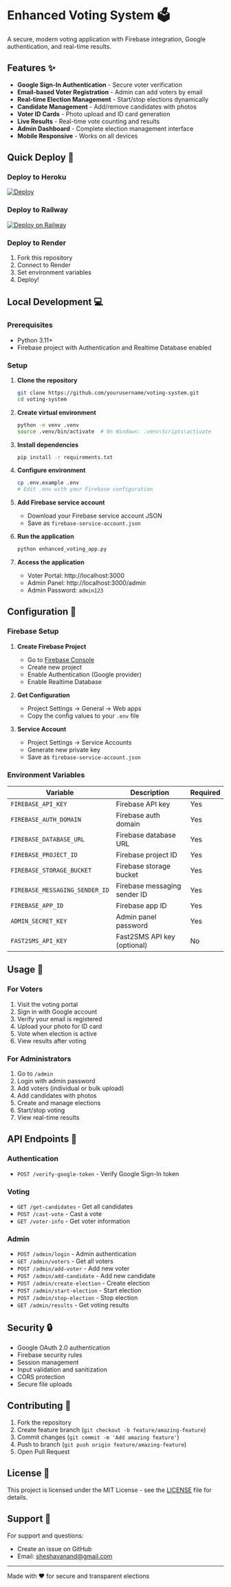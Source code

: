 # Enhanced Voting System 🗳️

A secure, modern voting application with Firebase integration, Google authentication, and real-time results.

## Features ✨

- **Google Sign-In Authentication** - Secure voter verification
- **Email-based Voter Registration** - Admin can add voters by email
- **Real-time Election Management** - Start/stop elections dynamically
- **Candidate Management** - Add/remove candidates with photos
- **Voter ID Cards** - Photo upload and ID card generation
- **Live Results** - Real-time vote counting and results
- **Admin Dashboard** - Complete election management interface
- **Mobile Responsive** - Works on all devices

## Quick Deploy 🚀

### Deploy to Heroku
[![Deploy](https://www.herokucdn.com/deploy/button.svg)](https://heroku.com/deploy)

### Deploy to Railway
[![Deploy on Railway](https://railway.app/button.svg)](https://railway.app/new/template)

### Deploy to Render
1. Fork this repository
2. Connect to Render
3. Set environment variables
4. Deploy!

## Local Development 💻

### Prerequisites
- Python 3.11+
- Firebase project with Authentication and Realtime Database enabled

### Setup

1. **Clone the repository**
   ```bash
   git clone https://github.com/yourusername/voting-system.git
   cd voting-system
   ```

2. **Create virtual environment**
   ```bash
   python -m venv .venv
   source .venv/bin/activate  # On Windows: .venv\Scripts\activate
   ```

3. **Install dependencies**
   ```bash
   pip install -r requirements.txt
   ```

4. **Configure environment**
   ```bash
   cp .env.example .env
   # Edit .env with your Firebase configuration
   ```

5. **Add Firebase service account**
   - Download your Firebase service account JSON
   - Save as `firebase-service-account.json`

6. **Run the application**
   ```bash
   python enhanced_voting_app.py
   ```

7. **Access the application**
   - Voter Portal: http://localhost:3000
   - Admin Panel: http://localhost:3000/admin
   - Admin Password: `admin123`

## Configuration 🔧

### Firebase Setup

1. **Create Firebase Project**
   - Go to [Firebase Console](https://console.firebase.google.com/)
   - Create new project
   - Enable Authentication (Google provider)
   - Enable Realtime Database

2. **Get Configuration**
   - Project Settings → General → Web apps
   - Copy the config values to your `.env` file

3. **Service Account**
   - Project Settings → Service Accounts
   - Generate new private key
   - Save as `firebase-service-account.json`

### Environment Variables

| Variable | Description | Required |
|----------|-------------|----------|
| `FIREBASE_API_KEY` | Firebase API key | Yes |
| `FIREBASE_AUTH_DOMAIN` | Firebase auth domain | Yes |
| `FIREBASE_DATABASE_URL` | Firebase database URL | Yes |
| `FIREBASE_PROJECT_ID` | Firebase project ID | Yes |
| `FIREBASE_STORAGE_BUCKET` | Firebase storage bucket | Yes |
| `FIREBASE_MESSAGING_SENDER_ID` | Firebase messaging sender ID | Yes |
| `FIREBASE_APP_ID` | Firebase app ID | Yes |
| `ADMIN_SECRET_KEY` | Admin panel password | Yes |
| `FAST2SMS_API_KEY` | Fast2SMS API key (optional) | No |

## Usage 📱

### For Voters
1. Visit the voting portal
2. Sign in with Google account
3. Verify your email is registered
4. Upload your photo for ID card
5. Vote when election is active
6. View results after voting

### For Administrators
1. Go to `/admin`
2. Login with admin password
3. Add voters (individual or bulk upload)
4. Add candidates with photos
5. Create and manage elections
6. Start/stop voting
7. View real-time results

## API Endpoints 🔌

### Authentication
- `POST /verify-google-token` - Verify Google Sign-In token

### Voting
- `GET /get-candidates` - Get all candidates
- `POST /cast-vote` - Cast a vote
- `GET /voter-info` - Get voter information

### Admin
- `POST /admin/login` - Admin authentication
- `GET /admin/voters` - Get all voters
- `POST /admin/add-voter` - Add new voter
- `POST /admin/add-candidate` - Add new candidate
- `POST /admin/create-election` - Create election
- `POST /admin/start-election` - Start election
- `POST /admin/stop-election` - Stop election
- `GET /admin/results` - Get voting results

## Security 🔒

- Google OAuth 2.0 authentication
- Firebase security rules
- Session management
- Input validation and sanitization
- CORS protection
- Secure file uploads

## Contributing 🤝

1. Fork the repository
2. Create feature branch (`git checkout -b feature/amazing-feature`)
3. Commit changes (`git commit -m 'Add amazing feature'`)
4. Push to branch (`git push origin feature/amazing-feature`)
5. Open Pull Request

## License 📄

This project is licensed under the MIT License - see the [LICENSE](LICENSE) file for details.

## Support 💬

For support and questions:
- Create an issue on GitHub
- Email: sheshavanand@gmail.com

---

Made with ❤️ for secure and transparent elections
